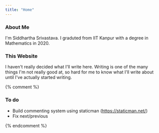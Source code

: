 ```yaml
---
title: "Home"
---
```


### About Me

I'm Siddhartha Srivastava. I graduted from IIT Kanpur with a degree in Mathematics in 2020. 

### This Website

I haven't really decided what I'll write here. Writing is one of the many things I'm not really good at, so hard for me to know what I'll write about until I've actually started writing.

{% comment %}
### To do

- Build commenting system using staticman (https://staticman.net/)
- Fix next/previous  

{% endcomment %}